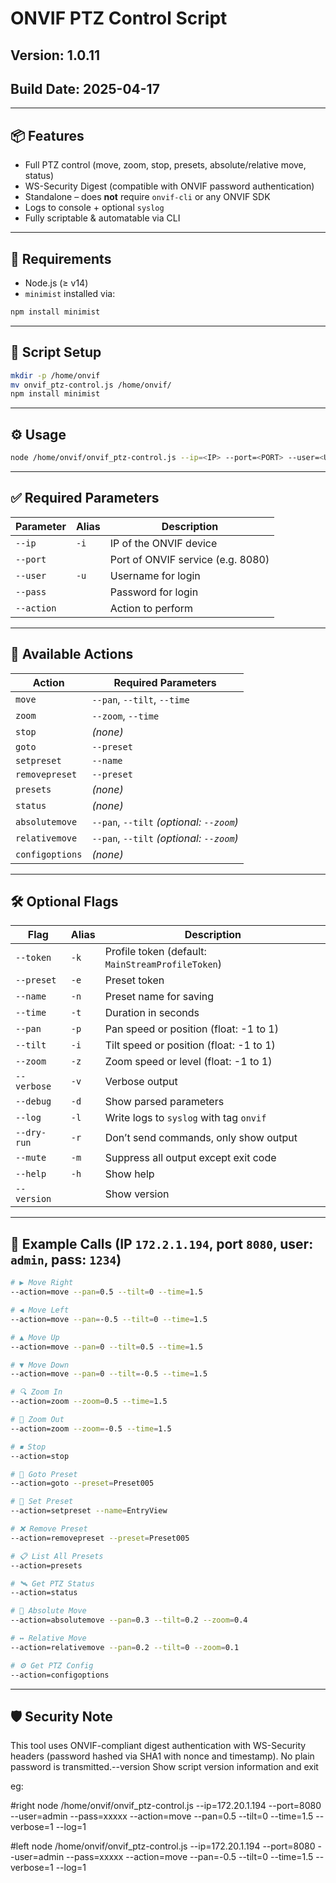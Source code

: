 # ONVIF PTZ Control Script

## Version: 1.0.11  
## Build Date: 2025-04-17  

---

## 📦 Features

- Full PTZ control (move, zoom, stop, presets, absolute/relative move, status)
- WS-Security Digest (compatible with ONVIF password authentication)
- Standalone – does **not** require `onvif-cli` or any ONVIF SDK
- Logs to console + optional `syslog`
- Fully scriptable & automatable via CLI

---

## 🔧 Requirements

- Node.js (≥ v14)
- `minimist` installed via:

```bash
npm install minimist
```

---

## 🚀 Script Setup

```bash
mkdir -p /home/onvif
mv onvif_ptz-control.js /home/onvif/
npm install minimist
```

---

## ⚙️ Usage

```bash
node /home/onvif/onvif_ptz-control.js --ip=<IP> --port=<PORT> --user=<USERNAME> --pass=<PASSWORD> --action=<ACTION> [options]
```

---

## ✅ Required Parameters

| Parameter  | Alias | Description                |
|------------|-------|----------------------------|
| `--ip`     | `-i`  | IP of the ONVIF device     |
| `--port`   |       | Port of ONVIF service (e.g. 8080) |
| `--user`   | `-u`  | Username for login         |
| `--pass`   |       | Password for login         |
| `--action` |       | Action to perform          |

---

## 🔄 Available Actions

| Action        | Required Parameters                                |
|---------------|----------------------------------------------------|
| `move`        | `--pan`, `--tilt`, `--time`                        |
| `zoom`        | `--zoom`, `--time`                                 |
| `stop`        | *(none)*                                           |
| `goto`        | `--preset`                                         |
| `setpreset`   | `--name`                                           |
| `removepreset`| `--preset`                                         |
| `presets`     | *(none)*                                           |
| `status`      | *(none)*                                           |
| `absolutemove`| `--pan`, `--tilt` *(optional: `--zoom`)*           |
| `relativemove`| `--pan`, `--tilt` *(optional: `--zoom`)*           |
| `configoptions`| *(none)*                                         |

---

## 🛠️ Optional Flags

| Flag           | Alias | Description                                     |
|----------------|-------|-------------------------------------------------|
| `--token`      | `-k`  | Profile token (default: `MainStreamProfileToken`) |
| `--preset`     | `-e`  | Preset token                                    |
| `--name`       | `-n`  | Preset name for saving                          |
| `--time`       | `-t`  | Duration in seconds                             |
| `--pan`        | `-p`  | Pan speed or position (float: -1 to 1)          |
| `--tilt`       | `-i`  | Tilt speed or position (float: -1 to 1)         |
| `--zoom`       | `-z`  | Zoom speed or level (float: -1 to 1)            |
| `--verbose`    | `-v`  | Verbose output                                  |
| `--debug`      | `-d`  | Show parsed parameters                          |
| `--log`        | `-l`  | Write logs to `syslog` with tag `onvif`         |
| `--dry-run`    | `-r`  | Don’t send commands, only show output           |
| `--mute`       | `-m`  | Suppress all output except exit code            |
| `--help`       | `-h`  | Show help                                       |
| `--version`    |       | Show version                                    |

---

## 📸 Example Calls (IP `172.2.1.194`, port `8080`, user: `admin`, pass: `1234`)

```bash
# ▶ Move Right
--action=move --pan=0.5 --tilt=0 --time=1.5

# ◀ Move Left
--action=move --pan=-0.5 --tilt=0 --time=1.5

# ▲ Move Up
--action=move --pan=0 --tilt=0.5 --time=1.5

# ▼ Move Down
--action=move --pan=0 --tilt=-0.5 --time=1.5

# 🔍 Zoom In
--action=zoom --zoom=0.5 --time=1.5

# 🔎 Zoom Out
--action=zoom --zoom=-0.5 --time=1.5

# ⏹ Stop
--action=stop

# 🎯 Goto Preset
--action=goto --preset=Preset005

# 💾 Set Preset
--action=setpreset --name=EntryView

# ❌ Remove Preset
--action=removepreset --preset=Preset005

# 📋 List All Presets
--action=presets

# 🛰️ Get PTZ Status
--action=status

# 📐 Absolute Move
--action=absolutemove --pan=0.3 --tilt=0.2 --zoom=0.4

# ↔️ Relative Move
--action=relativemove --pan=0.2 --tilt=0 --zoom=0.1

# ⚙️ Get PTZ Config
--action=configoptions
```

---

## 🛡️ Security Note
This tool uses ONVIF-compliant digest authentication with WS-Security headers (password hashed via SHA1 with nonce and timestamp). No plain password is transmitted.--version Show script version information and exit

eg:

#right
node /home/onvif/onvif_ptz-control.js --ip=172.20.1.194 --port=8080 --user=admin --pass=xxxxx --action=move  --pan=0.5 --tilt=0 --time=1.5 --verbose=1 --log=1

#left
node /home/onvif/onvif_ptz-control.js --ip=172.20.1.194 --port=8080 --user=admin --pass=xxxxx --action=move  --pan=-0.5 --tilt=0 --time=1.5 --verbose=1 --log=1


